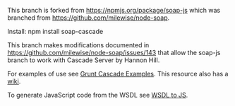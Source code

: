 This branch is forked from https://npmjs.org/package/soap-js which was branched from https://github.com/milewise/node-soap.

Install:  npm install soap-cascade

This branch makes modifications documented in https://github.com/milewise/node-soap/issues/143 that allow 
the soap-js branch to work with Cascade Server by Hannon Hill.

For examples of use see [Grunt Cascade Examples](https://github.com/jraller/Grunt-Cascade-Examples). This 
resource also has a [wiki](https://github.com/jraller/Grunt-Cascade-Examples/wiki).

To generate JavaScript code from the WSDL see [WSDL to JS](https://github.com/jraller/WSDLtoJS).
